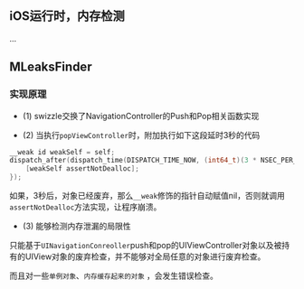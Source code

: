 ## iOS运行时，内存检测

...

## MLeaksFinder

### 实现原理

- (1) swizzle交换了NavigationController的Push和Pop相关函数实现

- (2) 当执行`popViewController`时，附加执行如下这段延时3秒的代码

```c
__weak id weakSelf = self;
dispatch_after(dispatch_time(DISPATCH_TIME_NOW, (int64_t)(3 * NSEC_PER_SEC)), dispatch_get_main_queue(), ^{
    [weakSelf assertNotDealloc];
});
```

如果，3秒后，对象已经废弃，那么`__weak`修饰的指针自动赋值nil，否则就调用`assertNotDealloc`方法实现，让程序崩溃。

- (3) 能够检测内存泄漏的局限性

只能基于`UINavigationConreoller`push和pop的UIViewController对象以及被持有的UIView对象的废弃检查，并不能够对全局任意的对象进行废弃检查。

而且对一些`单例对象`、`内存缓存起来的对象` ，会发生错误检查。
